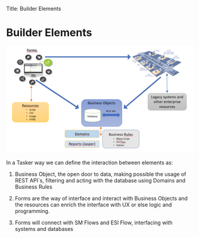 Title: Builder Elements

# Builder Elements

![Builder Elements][1]

In a Tasker way we can define the interaction between elements as: 

1. Business Object, the open door to data, making possible the usage of REST API´s, filtering and acting with the database using Domains and Business Rules 

2. Forms are the way of interface and interact with Business Objects and the resources can enrich the interface with UX or else logic and programming. 

3. Forms will connect with SM Flows and ESI Flow, interfacing with systems and databases

[1]:images/Builder-elements.png
